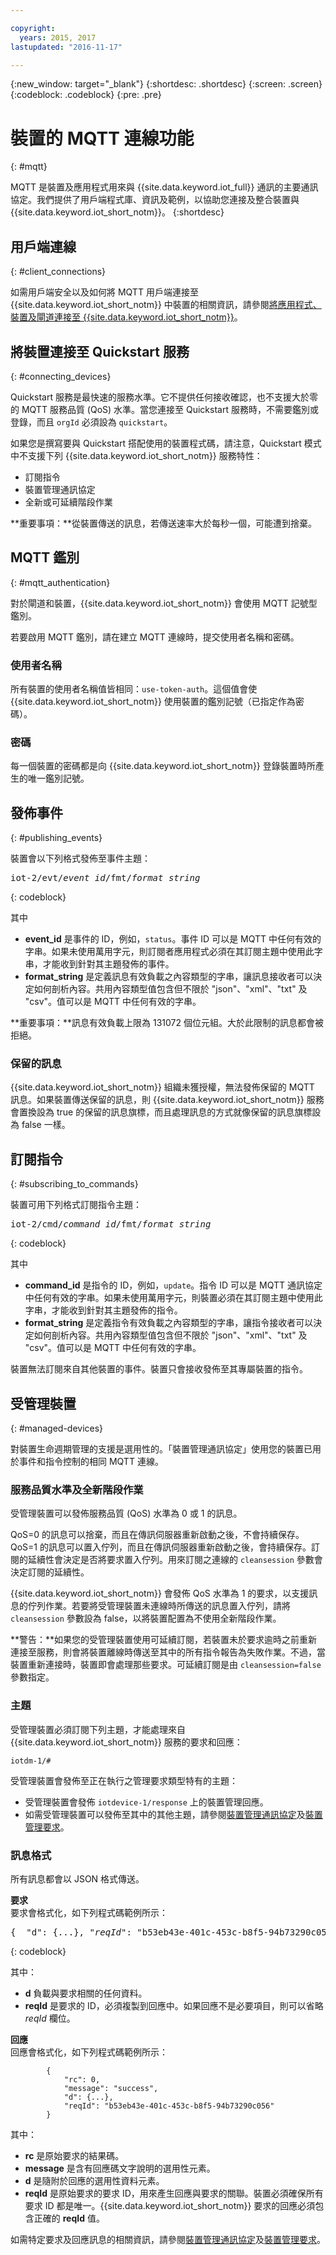 ```yaml
---

copyright:
  years: 2015, 2017
lastupdated: "2016-11-17"

---
```


{:new_window: target="_blank"}
{:shortdesc: .shortdesc}
{:screen: .screen}
{:codeblock: .codeblock}
{:pre: .pre}


# 裝置的 MQTT 連線功能
{: #mqtt}

MQTT 是裝置及應用程式用來與 {{site.data.keyword.iot_full}} 通訊的主要通訊協定。我們提供了用戶端程式庫、資訊及範例，以協助您連接及整合裝置與 {{site.data.keyword.iot_short_notm}}。
{:shortdesc}

## 用戶端連線
{: #client_connections}

如需用戶端安全以及如何將 MQTT 用戶端連接至 {{site.data.keyword.iot_short_notm}} 中裝置的相關資訊，請參閱[將應用程式、裝置及閘道連接至 {{site.data.keyword.iot_short_notm}}](../reference/security/connect_devices_apps_gw.html)。


## 將裝置連接至 Quickstart 服務
{: #connecting_devices}

Quickstart 服務是最快速的服務水準。它不提供任何接收確認，也不支援大於零的 MQTT 服務品質 (QoS) 水準。當您連接至 Quickstart 服務時，不需要鑑別或登錄，而且 `orgId` 必須設為 `quickstart`。

如果您是撰寫要與 Quickstart 搭配使用的裝置程式碼，請注意，Quickstart 模式中不支援下列 {{site.data.keyword.iot_short_notm}} 服務特性：

-  訂閱指令
-  裝置管理通訊協定
-  全新或可延續階段作業

**重要事項：**從裝置傳送的訊息，若傳送速率大於每秒一個，可能遭到捨棄。


## MQTT 鑑別
{: #mqtt_authentication}

對於閘道和裝置，{{site.data.keyword.iot_short_notm}} 會使用 MQTT 記號型鑑別。

若要啟用 MQTT 鑑別，請在建立 MQTT 連線時，提交使用者名稱和密碼。

### 使用者名稱

所有裝置的使用者名稱值皆相同：`use-token-auth`。這個值會使 {{site.data.keyword.iot_short_notm}} 使用裝置的鑑別記號（已指定作為密碼）。

### 密碼

每一個裝置的密碼都是向 {{site.data.keyword.iot_short_notm}} 登錄裝置時所產生的唯一鑑別記號。

## 發佈事件
{: #publishing_events}

裝置會以下列格式發佈至事件主題：

<pre class="pre">iot-2/evt/<var class="keyword varname">event_id</var>/fmt/<var class="keyword varname">format_string</var></pre>
{: codeblock}

其中

-  **event_id** 是事件的 ID，例如，`status`。事件 ID 可以是 MQTT 中任何有效的字串。如果未使用萬用字元，則訂閱者應用程式必須在其訂閱主題中使用此字串，才能收到針對其主題發佈的事件。
-  **format_string** 是定義訊息有效負載之內容類型的字串，讓訊息接收者可以決定如何剖析內容。共用內容類型值包含但不限於 "json"、"xml"、"txt" 及 "csv"。值可以是 MQTT 中任何有效的字串。

**重要事項：**訊息有效負載上限為 131072 個位元組。大於此限制的訊息都會被拒絕。

### 保留的訊息
{{site.data.keyword.iot_short_notm}} 組織未獲授權，無法發佈保留的 MQTT 訊息。如果裝置傳送保留的訊息，則 {{site.data.keyword.iot_short_notm}} 服務會置換設為 true 的保留的訊息旗標，而且處理訊息的方式就像保留的訊息旗標設為 false 一樣。


## 訂閱指令
{: #subscribing_to_commands}

裝置可用下列格式訂閱指令主題：

<pre class="pre">iot-2/cmd/<var class="keyword varname">command_id</var>/fmt/<var class="keyword varname">format_string</var></pre>
{: codeblock}

其中
 - **command_id** 是指令的 ID，例如，`update`。指令 ID 可以是 MQTT 通訊協定中任何有效的字串。如果未使用萬用字元，則裝置必須在其訂閱主題中使用此字串，才能收到針對其主題發佈的指令。
 - **format_string** 是定義指令有效負載之內容類型的字串，讓指令接收者可以決定如何剖析內容。共用內容類型值包含但不限於 "json"、"xml"、"txt" 及 "csv"。值可以是 MQTT 中任何有效的字串。

裝置無法訂閱來自其他裝置的事件。裝置只會接收發佈至其專屬裝置的指令。

## 受管理裝置
{: #managed-devices}

對裝置生命週期管理的支援是選用性的。「裝置管理通訊協定」使用您的裝置已用於事件和指令控制的相同 MQTT 連線。

### 服務品質水準及全新階段作業

受管理裝置可以發佈服務品質 (QoS) 水準為 0 或 1 的訊息。

QoS=0 的訊息可以捨棄，而且在傳訊伺服器重新啟動之後，不會持續保存。QoS=1 的訊息可以置入佇列，而且在傳訊伺服器重新啟動之後，會持續保存。訂閱的延續性會決定是否將要求置入佇列。用來訂閱之連線的 `cleansession` 參數會決定訂閱的延續性。  

{{site.data.keyword.iot_short_notm}} 會發佈 QoS 水準為 1 的要求，以支援訊息的佇列作業。若要將受管理裝置未連線時所傳送的訊息置入佇列，請將 `cleansession` 參數設為 false，以將裝置配置為不使用全新階段作業。

**警告：**如果您的受管理裝置使用可延續訂閱，若裝置未於要求逾時之前重新連接至服務，則會將裝置離線時傳送至其中的所有指令報告為失敗作業。不過，當裝置重新連接時，裝置即會處理那些要求。可延續訂閱是由 `cleansession=false` 參數指定。

### 主題

受管理裝置必須訂閱下列主題，才能處理來自 {{site.data.keyword.iot_short_notm}} 服務的要求和回應：

```
iotdm-1/#
```


受管理裝置會發佈至正在執行之管理要求類型特有的主題：

- 受管理裝置會發佈 `iotdevice-1/response` 上的裝置管理回應。
- 如需受管理裝置可以發佈至其中的其他主題，請參閱[裝置管理通訊協定](device_mgmt/index.html)及[裝置管理要求](device_mgmt/requests.html)。



### 訊息格式

所有訊息都會以 JSON 格式傳送。

**要求**  
要求會格式化，如下列程式碼範例所示：

<pre class="pre">{  "d": {...}, "<var class="keyword varname">reqId</var>": "b53eb43e-401c-453c-b8f5-94b73290c056" }</pre>
{: codeblock}

其中：

 - **d** 負載與要求相關的任何資料。
 - **reqId** 是要求的 ID，必須複製到回應中。如果回應不是必要項目，則可以省略 *reqId* 欄位。

**回應**  
回應會格式化，如下列程式碼範例所示：
```
        {
            "rc": 0,
            "message": "success",
            "d": {...},
            "reqId": "b53eb43e-401c-453c-b8f5-94b73290c056"
        }
```
其中：  
 - **rc** 是原始要求的結果碼。
 - **message** 是含有回應碼文字說明的選用性元素。
 - **d** 是隨附於回應的選用性資料元素。
 - **reqId** 是原始要求的要求 ID，用來產生回應與要求的關聯。裝置必須確保所有要求 ID 都是唯一。{{site.data.keyword.iot_short_notm}} 要求的回應必須包含正確的 **reqId** 值。

如需特定要求及回應訊息的相關資訊，請參閱[裝置管理通訊協定](device_mgmt/index.html)及[裝置管理要求](device_mgmt/requests.html)。
